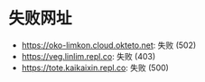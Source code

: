 # 失败网址
- https://oko-limkon.cloud.okteto.net: 失败 (502)
- https://veg.linlim.repl.co: 失败 (403)
- https://tote.kaikaixin.repl.co: 失败 (500)
